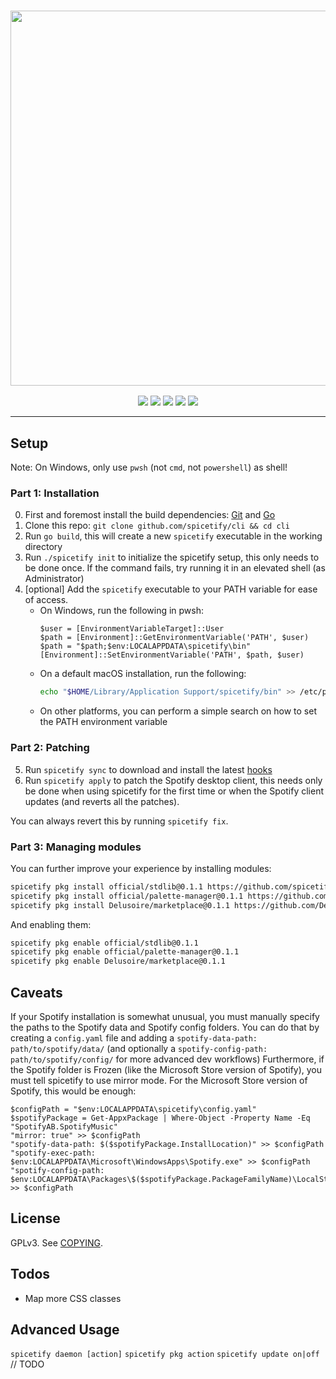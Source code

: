 <h3 align="center"><a href="https://spicetify.app/"><img src="https://i.imgur.com/iwcLITQ.png" width="600px"></a></h3>
<p align="center">
  <a href="https://goreportcard.com/report/github.com/spicetify/spicetify-cli"><img src="https://goreportcard.com/badge/github.com/spicetify/spicetify-cli"></a>
  <a href="https://github.com/spicetify/spicetify-cli/releases/latest"><img src="https://img.shields.io/github/release/spicetify/spicetify-cli/all.svg?colorB=97CA00?label=version"></a>
  <a href="https://github.com/spicetify/spicetify-cli/releases"><img src="https://img.shields.io/github/downloads/spicetify/spicetify-cli/total.svg?colorB=97CA00"></a>
  <a href="https://discord.gg/VnevqPp2Rr"><img src="https://img.shields.io/discord/842219447716151306?label=chat&logo=discord&logoColor=discord"></a>
  <a href="https://www.reddit.com/r/spicetify"><img src="https://img.shields.io/reddit/subreddit-subscribers/spicetify?logo=reddit"></a>
</p>

---

## Setup

Note: On Windows, only use `pwsh` (not `cmd`, not `powershell`) as shell!

### Part 1: Installation

0. First and foremost install the build dependencies:
   [Git](https://git-scm.com/downloads) and [Go](https://go.dev/doc/install)
1. Clone this repo: `git clone github.com/spicetify/cli && cd cli`
2. Run `go build`, this will create a new `spicetify` executable in the working
   directory
3. Run `./spicetify init` to initialize the spicetify setup, this only needs to
   be done once. If the command fails, try running it in an elevated shell (as
   Administrator)
4. [optional] Add the `spicetify` executable to your PATH variable for ease of
   access.
   - On Windows, run the following in pwsh:
     ```pwsh
     $user = [EnvironmentVariableTarget]::User
     $path = [Environment]::GetEnvironmentVariable('PATH', $user)
     $path = "$path;$env:LOCALAPPDATA\spicetify\bin"
     [Environment]::SetEnvironmentVariable('PATH', $path, $user)
     ```
   - On a default macOS installation, run the following:
     ```zsh
     echo "$HOME/Library/Application Support/spicetify/bin" >> /etc/paths
     ```
   - On other platforms, you can perform a simple search on how to set the PATH
     environment variable

### Part 2: Patching

5. Run `spicetify sync` to download and install the latest
   [hooks](https://github.com/spicetify/hooks)
6. Run `spicetify apply` to patch the Spotify desktop client, this needs only be
   done when using spicetify for the first time or when the Spotify client
   updates (and reverts all the patches).

You can always revert this by running `spicetify fix`.

### Part 3: Managing modules

You can further improve your experience by installing modules:

```sh
spicetify pkg install official/stdlib@0.1.1 https://github.com/spicetify/modules/releases/download/v0.1.1/stdlib.zip
spicetify pkg install official/palette-manager@0.1.1 https://github.com/spicetify/modules/releases/download/v0.1.1/palette-manager.zip
spicetify pkg install Delusoire/marketplace@0.1.1 https://github.com/Delusoire/bespoke-modules/releases/download/v0.1.1/Delusoire.marketplace@v0.1.1+sp-1.2.38-cm-1675203200.zip
```

And enabling them:

```sh
spicetify pkg enable official/stdlib@0.1.1
spicetify pkg enable official/palette-manager@0.1.1
spicetify pkg enable Delusoire/marketplace@0.1.1
```

## Caveats

If your Spotify installation is somewhat unusual, you must manually specify the
paths to the Spotify data and Spotify config folders. You can do that by
creating a `config.yaml` file and adding a
`spotify-data-path: path/to/spotify/data/` (and optionally a
`spotify-config-path: path/to/spotify/config/` for more advanced dev workflows)
Furthermore, if the Spotify folder is Frozen (like the Microsoft Store version
of Spotify), you must tell spicetify to use mirror mode. For the Microsoft Store
version of Spotify, this would be enough:

```
$configPath = "$env:LOCALAPPDATA\spicetify\config.yaml"
$spotifyPackage = Get-AppxPackage | Where-Object -Property Name -Eq "SpotifyAB.SpotifyMusic"
"mirror: true" >> $configPath
"spotify-data-path: $($spotifyPackage.InstallLocation)" >> $configPath
"spotify-exec-path: $env:LOCALAPPDATA\Microsoft\WindowsApps\Spotify.exe" >> $configPath
"spotify-config-path: $env:LOCALAPPDATA\Packages\$($spotifyPackage.PackageFamilyName)\LocalState\Spotify\" >> $configPath
```

## License

GPLv3. See [COPYING](COPYING).

## Todos

- Map more CSS classes

## Advanced Usage

`spicetify daemon [action]` `spicetify pkg action` `spicetify update on|off` //
TODO
